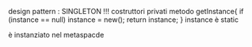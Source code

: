 design pattern : 
SINGLETON !!!
costruttori privati
metodo getInstance{
if (instance == null)
	instance = new();
	return instance;
}
instance è static

è instanziato nel metaspacde